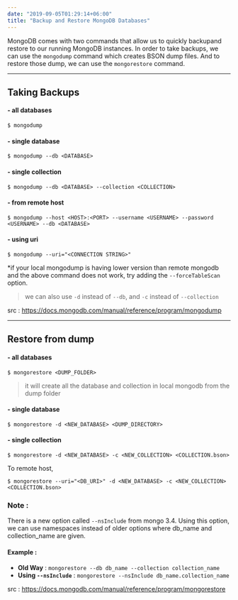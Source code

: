 ```yaml
---
date: "2019-09-05T01:29:14+06:00"
title: "Backup and Restore MongoDB Databases"
---
```


MongoDB comes with two commands that allow us to quickly backupand restore to our running MongoDB instances. In order to take backups, we can use the `mongodump` command which creates BSON dump files. And to restore those dump, we can use the `mongorestore` command.

---

##  Taking Backups

#### - all databases
```
$ mongodump
```

#### - single database
```
$ mongodump --db <DATABASE>
```

#### - single collection
```
$ mongodump --db <DATABASE> --collection <COLLECTION>
```

#### - from remote host
```
$ mongodump --host <HOST>:<PORT> --username <USERNAME> --password <USERNAME> --db <DATABASE>
```

#### - using uri
```
$ mongodump --uri="<CONNECTION STRING>"
```

*if your local mongodump is having lower version than remote mongodb and the above command does not work, try adding the  `--forceTableScan` option.


> we can also use `-d` instead of `--db`, and `-c` instead of `--collection`

src : https://docs.mongodb.com/manual/reference/program/mongodump

---

## Restore from dump

#### - all databases
```
$ mongorestore <DUMP_FOLDER>
```
> it will create all the database and collection in local mongodb from the dump folder

#### - single database
```
$ mongorestore -d <NEW_DATABASE> <DUMP_DIRECTORY>
```

#### - single collection
```
$ mongorestore -d <NEW_DATABASE> -c <NEW_COLLECTION> <COLLECTION.bson>
```
To remote host,

```
$ mongorestore --uri="<DB_URI>" -d <NEW_DATABASE> -c <NEW_COLLECTION> <COLLECTION.bson>
```

### Note :
There is a new option called `--nsInclude` from mongo 3.4. Using this option, we can use namespaces instead of older options where db_name and collection_name are given.

#### Example : 

- **Old Way** : `mongorestore --db db_name --collection collection_name`
- **Using `--nsInclude`** : `mongorestore --nsInclude db_name.collection_name`

src : https://docs.mongodb.com/manual/reference/program/mongorestore